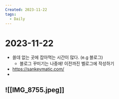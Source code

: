 ```yaml
---
Created: 2023-11-22
tags:
  - Daily
---
```

# 2023-11-22
- 쓸데 없는 곳에 잡아먹는 시간이 많다. (e.g 블로그)
	- 블로그 꾸미기는 나중에! 이전까진 벨로그에 작성하기
- https://sankeymatic.com/
- 
![[IMG_8755.jpeg]]
---
